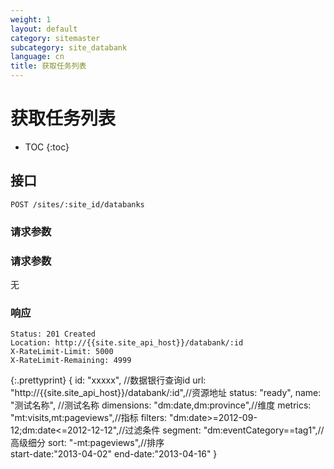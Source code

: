 ```yaml
---
weight: 1
layout: default
category: sitemaster
subcategory: site_databank
language: cn
title: 获取任务列表
---
```


# 获取任务列表

* TOC
{:toc}

## 接口

    POST /sites/:site_id/databanks

### 请求参数

### 请求参数
无


### 响应

    Status: 201 Created
    Location: http://{{site.site_api_host}}/databank/:id
    X-RateLimit-Limit: 5000
    X-RateLimit-Remaining: 4999

{:.prettyprint}
    {
        id: "xxxxx", //数据银行查询id
        url: "http://{{site.site_api_host}}/databank/:id",//资源地址
        status: "ready",
        name: "测试名称", //测试名称
        dimensions: "dm:date,dm:province",//维度
        metrics: "mt:visits,mt:pageviews",//指标
        filters: "dm:date>=2012-09-12;dm:date<=2012-12-12",//过滤条件
        segment: "dm:eventCategory==tag1",//高级细分
        sort: "-mt:pageviews",//排序    
        start-date:"2013-04-02"
        end-date:"2013-04-16"
    }
